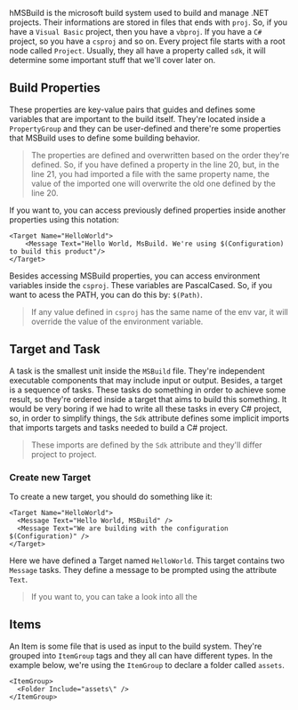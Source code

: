 hMSBuild is the microsoft build system used to build and manage .NET projects. Their informations are stored in files that ends with `proj`. So, if you have a `Visual Basic` project, then you have a `vbproj`. If you have a `C#` project, so you have a `csproj` and so on.
Every project file starts with a root node called `Project`. Usually, they all have a property called `sdk`, it will determine some important stuff that we'll cover later on. 
## Build Properties
These properties are key-value pairs that guides and defines some variables that are important to the build itself. They're located inside a `PropertyGroup` and they can be user-defined and there're some properties that MSBuild uses to define some building behavior.
> The properties are defined and overwritten based on the order they're defined. So, if you have defined a property in the line 20, but, in the line 21, you had imported a file with the same property name, the value of the imported one will overwrite the old one defined by the line 20.

If you want to, you can access previously defined properties inside another properties using this notation:
```
<Target Name="HelloWorld">
	<Message Text="Hello World, MsBuild. We're using $(Configuration) to build this product"/>
</Target>
```
Besides accessing MSBuild properties, you can access environment variables inside the `csproj`. These variables are PascalCased. So, if you want to acess the PATH, you can do this by: `$(Path)`.
> If any value defined in `csproj` has the same name of the env var, it will override the value of the environment variable.
## Target and Task
A task is the smallest unit inside the `MSBuild` file. They're independent executable components that may include input or output. Besides, a target is a sequence of tasks. These tasks do something in order to achieve some result, so they're ordered inside a target that aims to build this something.
It would be very boring if we had to write all these tasks in every C# project, so, in order to simplify things, the `Sdk` attribute defines some implicit imports that imports targets and tasks needed to build a C# project.
> These imports are defined by the `Sdk` attribute and they'll differ project to project.
### Create new Target
To create a new target, you should do something like it:
```
<Target Name="HelloWorld">
  <Message Text="Hello World, MSBuild" />
  <Message Text="We are building with the configuration $(Configuration)" />
</Target>
```
Here we have defined a Target named `HelloWorld`. This target contains two `Message` tasks. They define a message to be prompted using the attribute `Text`.
> If you want to, you can take a look into all the 
## Items
An Item is some file that is used as input to the build system. They're grouped into `ItemGroup` tags and they all can have different types. In the example below, we're using the `ItemGroup` to declare a folder  called `assets`.
```
<ItemGroup>
  <Folder Include="assets\" />
</ItemGroup>
```